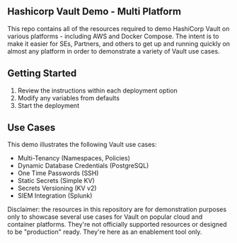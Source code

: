 Hashicorp Vault Demo - Multi Platform
------------

This repo contains all of the resources required to demo HashiCorp Vault on various platforms - including AWS and Docker Compose. The intent is to make it easier for SEs, Partners, and others to get up and running quickly on almost any platform in order to demonstrate a variety of Vault use cases.

Getting Started
------------

1. Review the instructions within each deployment option
1. Modify any variables from defaults
1. Start the deployment


Use Cases
------------

This demo illustrates the following Vault use cases:

* Multi-Tenancy (Namespaces, Policies)
* Dynamic Database Credentials (PostgreSQL)
* One Time Passwords (SSH)
* Static Secrets (Simple KV)
* Secrets Versioning (KV v2)
* SIEM Integration (Splunk)

Disclaimer: the resources in this repository are for demonstration purposes only to showcase several use cases for Vault on popular cloud and container platforms. They're not officially supported resources or designed to be "production" ready. They're here as an enablement tool only.